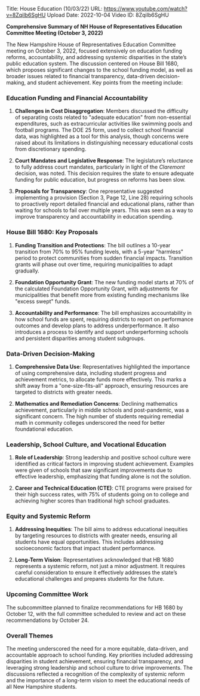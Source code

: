 Title: House Education (10/03/22)
URL: https://www.youtube.com/watch?v=8ZqiIb6SgHU
Upload Date: 2022-10-04
Video ID: 8ZqiIb6SgHU

**Comprehensive Summary of NH House of Representatives Education Committee Meeting (October 3, 2022)**

The New Hampshire House of Representatives Education Committee meeting on October 3, 2022, focused extensively on education funding reforms, accountability, and addressing systemic disparities in the state’s public education system. The discussion centered on House Bill 1680, which proposes significant changes to the school funding model, as well as broader issues related to financial transparency, data-driven decision-making, and student achievement. Key points from the meeting include:

### **Education Funding and Financial Accountability**
1. **Challenges in Cost Disaggregation**: Members discussed the difficulty of separating costs related to "adequate education" from non-essential expenditures, such as extracurricular activities like swimming pools and football programs. The DOE 25 form, used to collect school financial data, was highlighted as a tool for this analysis, though concerns were raised about its limitations in distinguishing necessary educational costs from discretionary spending.

2. **Court Mandates and Legislative Response**: The legislature’s reluctance to fully address court mandates, particularly in light of the *Claremont* decision, was noted. This decision requires the state to ensure adequate funding for public education, but progress on reforms has been slow.

3. **Proposals for Transparency**: One representative suggested implementing a provision (Section 3, Page 12, Line 28) requiring schools to proactively report detailed financial and educational plans, rather than waiting for schools to fail over multiple years. This was seen as a way to improve transparency and accountability in education spending.

### **House Bill 1680: Key Proposals**
1. **Funding Transition and Protections**: The bill outlines a 10-year transition from 70% to 95% funding levels, with a 5-year "harmless" period to protect communities from sudden financial impacts. Transition grants will phase out over time, requiring municipalities to adapt gradually.

2. **Foundation Opportunity Grant**: The new funding model starts at 70% of the calculated Foundation Opportunity Grant, with adjustments for municipalities that benefit more from existing funding mechanisms like "excess swept" funds.

3. **Accountability and Performance**: The bill emphasizes accountability in how school funds are spent, requiring districts to report on performance outcomes and develop plans to address underperformance. It also introduces a process to identify and support underperforming schools and persistent disparities among student subgroups.

### **Data-Driven Decision-Making**
1. **Comprehensive Data Use**: Representatives highlighted the importance of using comprehensive data, including student progress and achievement metrics, to allocate funds more effectively. This marks a shift away from a "one-size-fits-all" approach, ensuring resources are targeted to districts with greater needs.

2. **Mathematics and Remediation Concerns**: Declining mathematics achievement, particularly in middle schools and post-pandemic, was a significant concern. The high number of students requiring remedial math in community colleges underscored the need for better foundational education.

### **Leadership, School Culture, and Vocational Education**
1. **Role of Leadership**: Strong leadership and positive school culture were identified as critical factors in improving student achievement. Examples were given of schools that saw significant improvements due to effective leadership, emphasizing that funding alone is not the solution.

2. **Career and Technical Education (CTE)**: CTE programs were praised for their high success rates, with 75% of students going on to college and achieving higher scores than traditional high school graduates.

### **Equity and Systemic Reform**
1. **Addressing Inequities**: The bill aims to address educational inequities by targeting resources to districts with greater needs, ensuring all students have equal opportunities. This includes addressing socioeconomic factors that impact student performance.

2. **Long-Term Vision**: Representatives acknowledged that HB 1680 represents a systemic reform, not just a minor adjustment. It requires careful consideration to ensure it effectively addresses the state’s educational challenges and prepares students for the future.

### **Upcoming Committee Work**
The subcommittee planned to finalize recommendations for HB 1680 by October 12, with the full committee scheduled to review and act on these recommendations by October 24.

### **Overall Themes**
The meeting underscored the need for a more equitable, data-driven, and accountable approach to school funding. Key priorities included addressing disparities in student achievement, ensuring financial transparency, and leveraging strong leadership and school culture to drive improvements. The discussions reflected a recognition of the complexity of systemic reform and the importance of a long-term vision to meet the educational needs of all New Hampshire students.